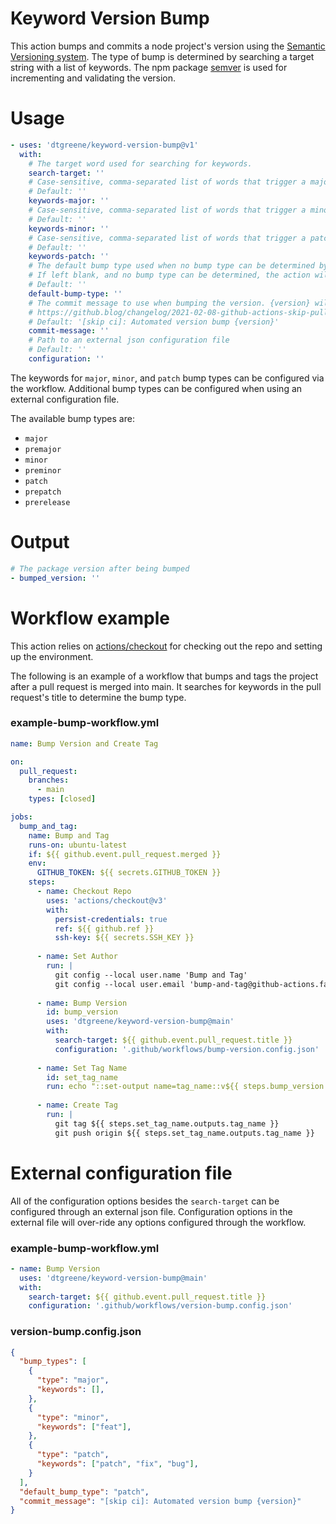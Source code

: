 # Keyword Version Bump

This action bumps and commits a node project's version using the [Semantic Versioning system](https://semver.org/). The type of bump is determined by searching a target string with a list of keywords.  The npm package [semver](https://www.npmjs.com/package/semver) is used for incrementing and validating the version.

# Usage

<!-- start usage -->
```yaml
- uses: 'dtgreene/keyword-version-bump@v1'
  with:
    # The target word used for searching for keywords.
    search-target: ''
    # Case-sensitive, comma-separated list of words that trigger a major version bump.
    # Default: ''
    keywords-major: ''
    # Case-sensitive, comma-separated list of words that trigger a minor version bump.
    # Default: ''
    keywords-minor: ''
    # Case-sensitive, comma-separated list of words that trigger a patch version bump.
    # Default: ''
    keywords-patch: ''
    # The default bump type used when no bump type can be determined by searching.
    # If left blank, and no bump type can be determined, the action will exit without bumping.
    # Default: ''
    default-bump-type: ''
    # The commit message to use when bumping the version. {version} will be replaced with the new version.
    # https://github.blog/changelog/2021-02-08-github-actions-skip-pull-request-and-push-workflows-with-skip-ci/
    # Default: '[skip ci]: Automated version bump {version}'
    commit-message: ''
    # Path to an external json configuration file
    # Default: ''
    configuration: ''
```
<!-- end usage -->

The keywords for `major`, `minor`, and `patch` bump types can be configured via the workflow.  Additional bump types can be configured when using an external configuration file.  

The available bump types are:
- `major`
- `premajor`
- `minor`
- `preminor`
- `patch`
- `prepatch`
- `prerelease`

# Output
<!-- start output -->
```yaml
# The package version after being bumped
- bumped_version: ''
```
<!-- end output -->

# Workflow example

This action relies on [actions/checkout](https://github.com/actions/checkout/) for checking out the repo and setting up the environment.

The following is an example of a workflow that bumps and tags the project after a pull request is merged into main.  It searches for keywords in the pull request's title to determine the bump type.

### example-bump-workflow.yml

<!-- start workflow1 -->
```yaml
name: Bump Version and Create Tag

on:
  pull_request:
    branches: 
      - main
    types: [closed]

jobs:
  bump_and_tag:
    name: Bump and Tag
    runs-on: ubuntu-latest
    if: ${{ github.event.pull_request.merged }}
    env: 
      GITHUB_TOKEN: ${{ secrets.GITHUB_TOKEN }}
    steps:
      - name: Checkout Repo
        uses: 'actions/checkout@v3'
        with:
          persist-credentials: true
          ref: ${{ github.ref }}
          ssh-key: ${{ secrets.SSH_KEY }}
  
      - name: Set Author
        run: |
          git config --local user.name 'Bump and Tag'
          git config --local user.email 'bump-and-tag@github-actions.fake'  
        
      - name: Bump Version
        id: bump_version
        uses: 'dtgreene/keyword-version-bump@main'
        with:
          search-target: ${{ github.event.pull_request.title }}
          configuration: '.github/workflows/bump-version.config.json'
      
      - name: Set Tag Name
        id: set_tag_name
        run: echo "::set-output name=tag_name::v${{ steps.bump_version.outputs.bumped_version }}"
      
      - name: Create Tag
        run: |
          git tag ${{ steps.set_tag_name.outputs.tag_name }}
          git push origin ${{ steps.set_tag_name.outputs.tag_name }}
```
<!-- end workflow1 -->

# External configuration file

All of the configuration options besides the `search-target` can be configured through an external json file.  Configuration options in the external file will over-ride any options configured through the workflow.

### example-bump-workflow.yml

<!-- start workflow2 -->
```yaml
- name: Bump Version
  uses: 'dtgreene/keyword-version-bump@main'
  with:
    search-target: ${{ github.event.pull_request.title }}
    configuration: '.github/workflows/version-bump.config.json'
```
<!-- end workflow2 -->

### version-bump.config.json

<!-- start config -->
```json
{
  "bump_types": [
    {
      "type": "major",
      "keywords": [],
    },
    {
      "type": "minor",
      "keywords": ["feat"],
    },
    {
      "type": "patch",
      "keywords": ["patch", "fix", "bug"],
    }
  ],
  "default_bump_type": "patch",
  "commit_message": "[skip ci]: Automated version bump {version}"
}
```
<!-- end config -->
